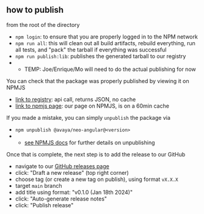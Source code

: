 ## how to publish

from the root of the directory

- `npm login`: to ensure that you are properly logged in to the NPM network
- `npm run all`: this will clean out all build artifacts, rebuild everything, run all tests, and "pack" the tarball if everything was successful
- `npm run publish:lib`: publishes the generated tarball to our registry
- - TEMP: Joe/Enrique/Mo will need to do the actual publishing for now

You can check that the package was properly published by viewing it on NPMJS

- [link to registry](https://registry.npmjs.org/@avaya%2fneo-angular): api call, returns JSON, no cache
- [link to npmjs page](https://www.npmjs.com/package/@avaya/neo-angular): our page on NPMJS, is on a 60min cache

If you made a mistake, you can simply `unpublish` the package via

- `npm unpublish @avaya/neo-angular@<version>`
- - [see NPMJS docs](https://docs.npmjs.com/cli/v8/commands/npm-unpublish) for further details on unpublishing

Once that is complete, the next step is to add the release to our GitHub

- navigate to our [GitHub releases page](https://github.com/avaya-dux/neo-angular-library/releases)
- click: "Draft a new release" (top right corner)
- choose tag (or create a new tag on publish), using format `vX.X.X`
- target `main` branch
- add title using format: "v0.1.0 (Jan 18th 2024)"
- click: "Auto-generate release notes"
- click: "Publish release"
